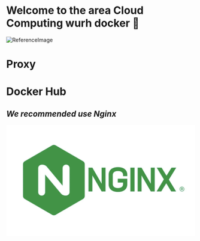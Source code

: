 # Welcome to the area Cloud Computing wurh docker :whale:
![ReferenceImage](/images/📡 Proxy🐋.png)

# Proxy

# Docker Hub
## *We  recommended use Nginx*
![ReferenceImage](/images/Nginx.png)

